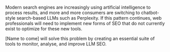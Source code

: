 Modern search engines are increasingly using artificial intelligence to process results, and more and more consumers are switching to chatbot-style search-based LLMs such as Perplexity. If this pattern continues, web professionals will need to implement new forms of SEO that do not currently exist to optimize for these new tools.

[Name to come] will solve this problem by creating an essential suite of tools to monitor, analyse, and improve LLM SEO.

